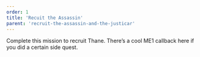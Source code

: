 ```yaml
---
order: 1
title: 'Recuit the Assassin'
parent: 'recruit-the-assassin-and-the-justicar'
---
```


Complete this mission to recruit Thane. There’s a cool ME1 callback here if you did a
certain side quest.
